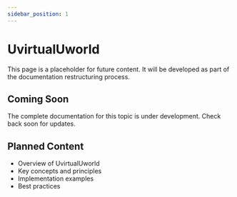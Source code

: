 ```yaml
---
sidebar_position: 1
---
```


# UvirtualUworld

This page is a placeholder for future content. It will be developed as part of the documentation restructuring process.

## Coming Soon

The complete documentation for this topic is under development. Check back soon for updates.

## Planned Content

- Overview of UvirtualUworld
- Key concepts and principles
- Implementation examples
- Best practices

